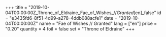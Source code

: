 +++
title = "2019-10-04T00:00:00Z_Throne_of_Eldraine_Fae_of_Wishes_//_Granted_[en]_false"
id = "e3435fd6-8f51-4d99-a278-4ddb088acfe1"
date = "2019-10-04T00:00:00Z"
name = "Fae of Wishes // Granted"
lang = ["en"]
price = "0.20"
quantity = 4
foil = false
set = "Throne of Eldraine"
+++
